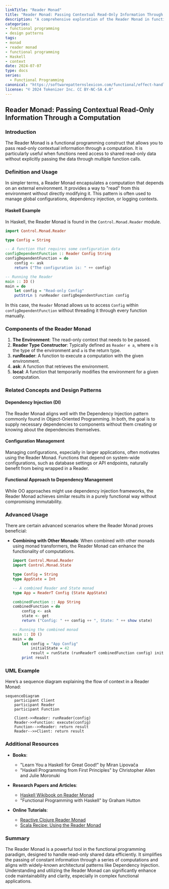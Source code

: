 ```yaml
---
linkTitle: "Reader Monad"
title: "Reader Monad: Passing Contextual Read-Only Information Through a Computation"
description: "A comprehensive exploration of the Reader Monad in functional programming, focusing on its use for passing contextual read-only information through a computation, related design patterns, and further resources."
categories:
- functional programming
- design patterns
tags:
- monad
- reader monad
- functional programming
- Haskell
- context
date: 2024-07-07
type: docs
series:
  - Functional Programming
canonical: "https://softwarepatternslexicon.com/functional/effect-handling-patterns/side-effects/reader-monad"
license: "© 2024 Tokenizer Inc. CC BY-NC-SA 4.0"
---
```


## Reader Monad: Passing Contextual Read-Only Information Through a Computation

### Introduction

The Reader Monad is a functional programming construct that allows you to pass read-only contextual information through a computation. It is particularly useful when functions need access to shared read-only data without explicitly passing the data through multiple function calls.

### Definition and Usage

In simpler terms, a Reader Monad encapsulates a computation that depends on an external environment. It provides a way to "read" from this environment without directly modifying it. This pattern is often used to manage global configurations, dependency injection, or logging contexts.

#### Haskell Example

In Haskell, the Reader Monad is found in the `Control.Monad.Reader` module.

```haskell
import Control.Monad.Reader

type Config = String

-- A function that requires some configuration data
configDependentFunction :: Reader Config String
configDependentFunction = do
    config <- ask
    return ("The configuration is: " ++ config)

-- Running the Reader
main :: IO ()
main = do
    let config = "Read-only Config"
    putStrLn $ runReader configDependentFunction config
```

In this case, the `Reader` Monad allows us to access `Config` within `configDependentFunction` without threading it through every function manually.

### Components of the Reader Monad

1. **The Environment**: The read-only context that needs to be passed.
2. **Reader Type Constructor**: Typically defined as `Reader e a`, where `e` is the type of the environment and `a` is the return type.
3. **runReader**: A function to execute a computation with the given environment.
4. **ask**: A function that retrieves the environment.
5. **local**: A function that temporarily modifies the environment for a given computation.

### Related Concepts and Design Patterns

#### Dependency Injection (DI)

The Reader Monad aligns well with the Dependency Injection pattern commonly found in Object-Oriented Programming. In both, the goal is to supply necessary dependencies to components without them creating or knowing about the dependencies themselves.

#### Configuration Management

Managing configurations, especially in larger applications, often motivates using the Reader Monad. Functions that depend on system-wide configurations, such as database settings or API endpoints, naturally benefit from being wrapped in a Reader.

#### Functional Approach to Dependency Management

While OO approaches might use dependency injection frameworks, the Reader Monad achieves similar results in a purely functional way without compromising immutability.

### Advanced Usage

There are certain advanced scenarios where the Reader Monad proves beneficial:

- **Combining with Other Monads**: When combined with other monads using monad transformers, the Reader Monad can enhance the functionality of computations.
  
  ```haskell
  import Control.Monad.Reader
  import Control.Monad.State

  type Config = String
  type AppState = Int

  -- A combined Reader and State monad
  type App = ReaderT Config (State AppState)

  combinedFunction :: App String
  combinedFunction = do
      config <- ask
      state <- get
      return ("Config: " ++ config ++ ", State: " ++ show state)

  -- Running the combined monad
  main :: IO ()
  main = do
      let config = "App Config"
          initialState = 42
          result = runState (runReaderT combinedFunction config) initialState
      print result
  ```

### UML Example

Here’s a sequence diagram explaining the flow of context in a Reader Monad:

```mermaid
sequenceDiagram
    participant Client
    participant Reader
    participant Function

    Client->>Reader: runReader(config)
    Reader->>Function: execute(config)
    Function-->>Reader: return result
    Reader-->>Client: return result
```

### Additional Resources

- **Books**:
  - "Learn You a Haskell for Great Good!" by Miran Lipovača
  - "Haskell Programming from First Principles" by Christopher Allen and Julie Moronuki

- **Research Papers and Articles**:
  - [Haskell Wikibook on Reader Monad](https://en.wikibooks.org/wiki/Haskell/Monad_transformers/ReaderT)
  - "Functional Programming with Haskell" by Graham Hutton

- **Online Tutorials**:
  - [Reactive Clojure Reader Monad](https://cljdoc.org/d/com.rpl/rx-cljs/0.1.0/doc/readermonad)
  - [Scala Recipe: Using the Reader Monad](http://blog.higher-order.com/blog/2015/06/23/reader-monad/)

### Summary

The Reader Monad is a powerful tool in the functional programming paradigm, designed to handle read-only shared data efficiently. It simplifies the passing of constant information through a series of computations and aligns with widely-known architectural patterns like Dependency Injection. Understanding and utilizing the Reader Monad can significantly enhance code maintainability and clarity, especially in complex functional applications.
